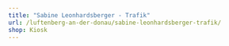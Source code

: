 ```yaml
---
title: "Sabine Leonhardsberger - Trafik"
url: /luftenberg-an-der-donau/sabine-leonhardsberger-trafik/
shop: Kiosk
---
```

